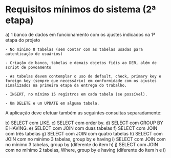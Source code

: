 # Requisitos mínimos do sistema (2ª etapa) 

a) 1 banco de dados em funcionamento com os ajustes indicados na 1ª etapa do projeto 

    - No mínimo 8 tabelas (sem contar com as tabelas usadas para autenticação de usuários) 

    - Criação de banco, tabelas e demais objetos fiéis ao DER, além de script de povoamento 
    
    - As tabelas devem contemplar o uso de default, check, primary key e foreign key (sempre que necessário) em conformidade com os ajustes sinalizados na primeira etapa da entrega do trabalho. 

    - INSERT, no mínimo 15 registros em cada tabela (se possível). 

    - Um DELETE e um UPDATE em alguma tabela. 

A aplicação deve efetuar também as seguintes consultas separadamente:  

b) SELECT com LIKE. 
c) SELECT com order by. 
d) SELECT com GROUP BY E HAVING. 
e) SELECT com JOIN com duas tabelas 
f) SELECT com JOIN com três tabelas 
g) SELECT com JOIN com quatro tabelas 
h) SELECT com JOIN com no mínimo 3 tabelas, group by e having 
i) SELECT com JOIN com no mínimo 3 tabelas, group by (diferente do item h) 
j) SELECT com JOIN com no mínimo 2 tabelas, Where, group by e having (diferente do item h e i) 
